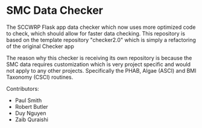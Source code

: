 # SMC Data Checker

The SCCWRP Flask app data checker which now uses more optimized code to check, which should allow for faster data checking. 
This repository is based on the template repository "checker2.0" which is simply a refactoring of the original Checker app

The reason why this checker is receiving its own repository is because the SMC data requires customization which is very project specific and would not apply to any other projects. Specifically the PHAB, Algae (ASCI) and BMI Taxonomy (CSCI) routines.

Contributors:
- Paul Smith
- Robert Butler
- Duy Nguyen
- Zaib Quraishi

